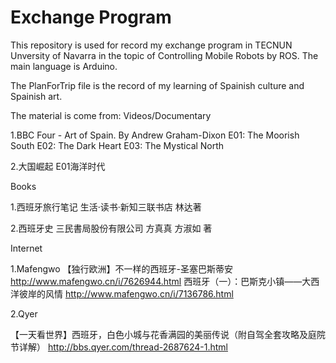 # Exchange Program
This repository is used for record my exchange program in TECNUN Unversity of Navarra in the topic of Controlling Mobile Robots by ROS. 
The main language is Arduino.

The PlanForTrip file is the record of my learning of Spainish culture and Spainish art.

The material is come from: 
Videos/Documentary

1.BBC Four - Art of Spain. By  Andrew Graham-Dixon
E01: The Moorish South E02: The Dark Heart E03: The Mystical North

2.大国崛起 E01海洋时代

Books

1.西班牙旅行笔记 生活·读书·新知三联书店 林达著

2.西班牙史 三民書局股份有限公司 方真真 方淑如 著

Internet

1.Mafengwo 
【独行欧洲】不一样的西班牙-圣塞巴斯蒂安 http://www.mafengwo.cn/i/7626944.html
西班牙（一）：巴斯克小镇——大西洋彼岸的风情 http://www.mafengwo.cn/i/7136786.html

2.Qyer

【一天看世界】西班牙，白色小城与花香满园的美丽传说（附自驾全套攻略及庭院节详解） http://bbs.qyer.com/thread-2687624-1.html

